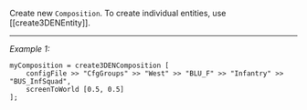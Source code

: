 Create new `Composition`. To create individual entities, use [[create3DENEntity]].


---
*Example 1:*
```sqf
myComposition = create3DENComposition [
	configFile >> "CfgGroups" >> "West" >> "BLU_F" >> "Infantry" >> "BUS_InfSquad",
	screenToWorld [0.5, 0.5]
];
```